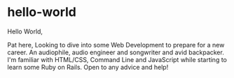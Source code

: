 # hello-world

Hello World,

Pat here, Looking to dive into some Web Development to prepare for a new career. An audiophile, audio engineer and songwriter and avid backpacker. I'm familiar with HTML/CSS, Command Line and JavaScript while starting to learn some Ruby on Rails. Open to any advice and help!
